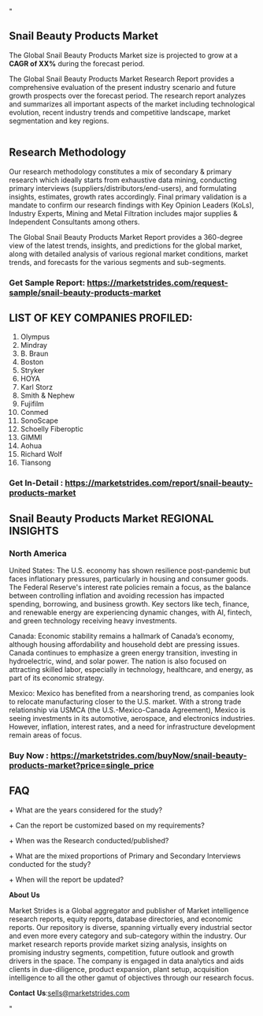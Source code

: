 <p>"</p>
<h2>Snail Beauty Products Market</h2>
<p>The Global Snail Beauty Products Market size is projected to grow at a <strong>CAGR of XX%</strong> during the forecast period.</p>
<p>The Global Snail Beauty Products Market Research Report provides a comprehensive evaluation of the present industry scenario and future growth prospects over the forecast period. The research report analyzes and summarizes all important aspects of the market including technological evolution, recent industry trends and competitive landscape, market segmentation and key regions.</p>
<p><img alt="" /></p>
<h2>Research Methodology</h2>
<p>Our research methodology constitutes a mix of secondary &amp; primary research which ideally starts from exhaustive data mining, conducting primary interviews (suppliers/distributors/end-users), and formulating insights, estimates, growth rates accordingly. Final primary validation is a mandate to confirm our research findings with Key Opinion Leaders (KoLs), Industry Experts, Mining and Metal Filtration includes major supplies &amp; Independent Consultants among others.</p>
<p>The Global Snail Beauty Products Market Report provides a 360-degree view of the latest trends, insights, and predictions for the global market, along with detailed analysis of various regional market conditions, market trends, and forecasts for the various segments and sub-segments.</p>
<h3><strong>Get Sample Report: <a href="https://marketstrides.com/request-sample/snail-beauty-products-market">https://marketstrides.com/request-sample/snail-beauty-products-market</a></strong></h3>
<h2>LIST OF KEY COMPANIES PROFILED:</h2>
<ol>
<li>Olympus</li>
<li>Mindray</li>
<li>B. Braun</li>
<li>Boston</li>
<li>Stryker</li>
<li>HOYA</li>
<li>Karl Storz</li>
<li>Smith &amp; Nephew</li>
<li>Fujifilm</li>
<li>Conmed</li>
<li>SonoScape</li>
<li>Schoelly Fiberoptic</li>
<li>GIMMI</li>
<li>Aohua</li>
<li>Richard Wolf</li>
<li>Tiansong</li>
</ol>
<h3><strong>Get In-Detail : <a href="https://marketstrides.com/report/snail-beauty-products-market">https://marketstrides.com/report/snail-beauty-products-market</a></strong></h3>
<h2>Snail Beauty Products Market REGIONAL INSIGHTS</h2>
<h3>North America</h3>
<p>United States: The U.S. economy has shown resilience post-pandemic but faces inflationary pressures, particularly in housing and consumer goods. The Federal Reserve's interest rate policies remain a focus, as the balance between controlling inflation and avoiding recession has impacted spending, borrowing, and business growth. Key sectors like tech, finance, and renewable energy are experiencing dynamic changes, with AI, fintech, and green technology receiving heavy investments.</p>
<p>Canada: Economic stability remains a hallmark of Canada&rsquo;s economy, although housing affordability and household debt are pressing issues. Canada continues to emphasize a green energy transition, investing in hydroelectric, wind, and solar power. The nation is also focused on attracting skilled labor, especially in technology, healthcare, and energy, as part of its economic strategy.</p>
<p>Mexico: Mexico has benefited from a nearshoring trend, as companies look to relocate manufacturing closer to the U.S. market. With a strong trade relationship via USMCA (the U.S.-Mexico-Canada Agreement), Mexico is seeing investments in its automotive, aerospace, and electronics industries. However, inflation, interest rates, and a need for infrastructure development remain areas of focus.</p>
<h3><strong>Buy Now : <a href="https://marketstrides.com/buyNow/snail-beauty-products-market?price=single_price">https://marketstrides.com/buyNow/snail-beauty-products-market?price=single_price</a></strong></h3>
<h2>FAQ</h2>
<p>+ What are the years considered for the study?</p>
<p>+ Can the report be customized based on my requirements?</p>
<p>+ When was the Research conducted/published?</p>
<p>+ What are the mixed proportions of Primary and Secondary Interviews conducted for the study?</p>
<p>+ When will the report be updated?</p>
<p>𝐀𝐛𝐨𝐮𝐭 𝐔𝐬</p>
<p>Market Strides is a Global aggregator and publisher of Market intelligence research reports, equity reports, database directories, and economic reports. Our repository is diverse, spanning virtually every industrial sector and even more every category and sub-category within the industry. Our market research reports provide market sizing analysis, insights on promising industry segments, competition, future outlook and growth drivers in the space. The company is engaged in data analytics and aids clients in due-diligence, product expansion, plant setup, acquisition intelligence to all the other gamut of objectives through our research focus.</p>
<p>𝐂𝐨𝐧𝐭𝐚𝐜𝐭 𝐔𝐬:<a href="mailto:sells@marketstrides.com">sells@marketstrides.com</a></p>
<p>"</p>
